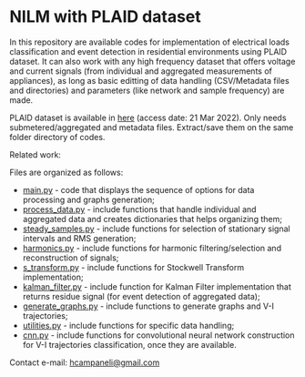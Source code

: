 # NILM with PLAID dataset
In this repository are available codes for implementation of electrical loads classification and event detection in residential environments using PLAID dataset. It can also work with any high frequency dataset that offers voltage and current signals (from individual and aggregated measurements of appliances), as long as basic editting of data handling (CSV/Metadata files and directories) and parameters (like network and sample frequency) are made.

PLAID dataset is available in [here](https://figshare.com/articles/dataset/PLAID_-_A_Voltage_and_Current_Measurement_Dataset_for_Plug_Load_Appliance_Identification_in_Households/10084619/2) (access date: 21 Mar 2022). Only needs submetered/aggregated and metadata files. Extract/save them on the same folder directory of codes.

Related work: 

Files are organized as follows:
* [main.py](https://github.com/hsneto/iftex/blob/master/textuais/testes.tex#L10) - code that displays the sequence of options for data processing and graphs generation;
* [process_data.py](https://github.com/hsneto/iftex/blob/master/textuais/testes.tex#L38) - include functions that handle individual and aggregated data and creates dictionaries that helps organizing them;
* [steady_samples.py](https://github.com/hsneto/iftex/blob/master/textuais/testes.tex#L60) - include functions for selection of stationary signal intervals and RMS generation;
* [harmonics.py](https://github.com/hsneto/iftex/blob/master/textuais/testes.tex#L60) - include functions for harmonic filtering/selection and reconstruction of signals;
* [s_transform.py](https://github.com/hsneto/iftex/blob/master/textuais/testes.tex#L60) - include functions for Stockwell Transform implementation;
* [kalman_filter.py](https://github.com/hsneto/iftex/blob/master/textuais/testes.tex#L60) - include function for Kalman Filter implementation that returns residue signal (for event detection of aggregated data);
* [generate_graphs.py](https://github.com/hsneto/iftex/blob/master/textuais/testes.tex#L60) - include functions to generate graphs and V-I trajectories;
* [utilities.py](https://github.com/hsneto/iftex/blob/master/textuais/testes.tex#L60) - include functions for specific data handling;
* [cnn.py](https://github.com/hsneto/iftex/blob/master/textuais/testes.tex#L60) - include functions for convolutional neural network construction for V-I trajectories classification, once they are available.

Contact e-mail:
hcampaneli@gmail.com



